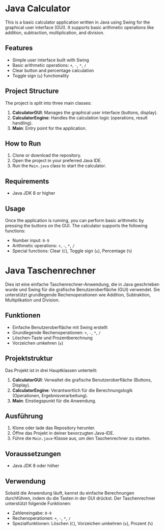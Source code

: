 # Java Calculator

This is a basic calculator application written in Java using Swing for the graphical user interface (GUI). It supports basic arithmetic operations like addition, subtraction, multiplication, and division.

## Features
- Simple user interface built with Swing
- Basic arithmetic operations: `+`, `-`, `*`, `/`
- Clear button and percentage calculation
- Toggle sign (`±`) functionality

## Project Structure
The project is split into three main classes:

1. **CalculatorGUI**: Manages the graphical user interface (buttons, display).
2. **CalculatorEngine**: Handles the calculation logic (operations, result handling).
3. **Main**: Entry point for the application.

## How to Run
1. Clone or download the repository.
2. Open the project in your preferred Java IDE.
3. Run the `Main.java` class to start the calculator.

## Requirements
- Java JDK 8 or higher

## Usage
Once the application is running, you can perform basic arithmetic by pressing the buttons on the GUI. The calculator supports the following functions:
- Number input: `0-9`
- Arithmetic operations: `+`, `-`, `*`, `/`
- Special functions: Clear (`C`), Toggle sign (`±`), Percentage (`%`)

# Java Taschenrechner

Dies ist eine einfache Taschenrechner-Anwendung, die in Java geschrieben wurde und Swing für die grafische Benutzeroberfläche (GUI) verwendet. Sie unterstützt grundlegende Rechenoperationen wie Addition, Subtraktion, Multiplikation und Division.

## Funktionen
- Einfache Benutzeroberfläche mit Swing erstellt
- Grundlegende Rechenoperationen: `+`, `-`, `*`, `/`
- Löschen-Taste und Prozentberechnung
- Vorzeichen umkehren (`±`)

## Projektstruktur
Das Projekt ist in drei Hauptklassen unterteilt:

1. **CalculatorGUI**: Verwaltet die grafische Benutzeroberfläche (Buttons, Display).
2. **CalculatorEngine**: Verantwortlich für die Berechnungslogik (Operationen, Ergebnisverarbeitung).
3. **Main**: Einstiegspunkt für die Anwendung.

## Ausführung
1. Klone oder lade das Repository herunter.
2. Öffne das Projekt in deiner bevorzugten Java-IDE.
3. Führe die `Main.java`-Klasse aus, um den Taschenrechner zu starten.

## Voraussetzungen
- Java JDK 8 oder höher

## Verwendung
Sobald die Anwendung läuft, kannst du einfache Berechnungen durchführen, indem du die Tasten in der GUI drückst. Der Taschenrechner unterstützt folgende Funktionen:
- Zahleneingabe: `0-9`
- Rechenoperationen: `+`, `-`, `*`, `/`
- Spezialfunktionen: Löschen (`C`), Vorzeichen umkehren (`±`), Prozent (`%`)
